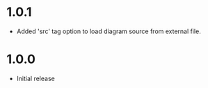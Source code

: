# 1.0.1

-    Added 'src' tag option to load diagram source from external file.

# 1.0.0

-    Initial release